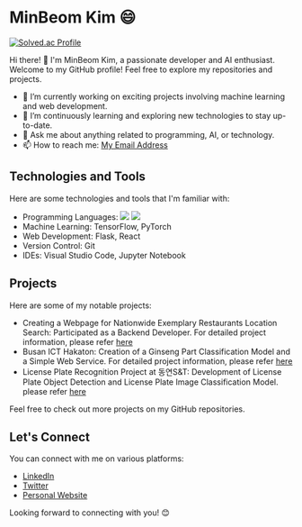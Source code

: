 # MinBeom Kim 😄

[![Solved.ac Profile](http://mazassumnida.wtf/api/v2/generate_badge?boj=sou03062)](https://solved.ac/sou03062/)

Hi there! 👋 I'm MinBeom Kim, a passionate developer and AI enthusiast. Welcome to my GitHub profile! Feel free to explore my repositories and projects.

- 🔭 I’m currently working on exciting projects involving machine learning and web development.
- 🌱 I’m continuously learning and exploring new technologies to stay up-to-date.
- 💬 Ask me about anything related to programming, AI, or technology.
- 📫 How to reach me: [My Email Address](mailto:sou05094@gmail.com)

## Technologies and Tools

Here are some technologies and tools that I'm familiar with:

- Programming Languages: <img src="https://img.shields.io/badge/PyCharm-000000?style=flat-square&logo=PyCharm&logoColor=white"/> <img src="https://img.shields.io/badge/HTML5-E34F26?style=flat-square&logo=html5&logoColor=white"/>
- Machine Learning: TensorFlow, PyTorch
- Web Development: Flask, React
- Version Control: Git
- IDEs: Visual Studio Code, Jupyter Notebook

## Projects

Here are some of my notable projects:

- Creating a Webpage for Nationwide Exemplary Restaurants Location Search: Participated as a Backend Developer. For detailed project information, please refer [here](https://github.com/JIeunhuh/K3MiniProject)
- Busan ICT Hakaton: Creation of a Ginseng Part Classification Model and a Simple Web Service. For detailed project information, please refer [here](https://github.com/sou05091/2023-ICTBusanHakaton)
- License Plate Recognition Project at 동연S&T: Development of License Plate Object Detection and License Plate Image Classification Model. please refer [here](https://shrub-snap-550.notion.site/02bdf271067b4de6bd30e72e18cc2522?pvs=4)

Feel free to check out more projects on my GitHub repositories.

## Let's Connect

You can connect with me on various platforms:

- [LinkedIn](https://www.linkedin.com/in/yourusername/)
- [Twitter](https://twitter.com/yourusername)
- [Personal Website](https://www.yourwebsite.com)

Looking forward to connecting with you! 😊
